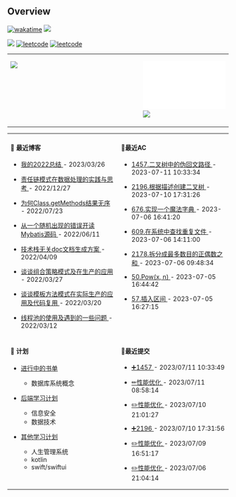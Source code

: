 
## Overview

[![wakatime](https://wakatime.com/badge/user/78591c59-95d5-4479-b2fc-988c35f31d59.svg)](https://wakatime.com/@78591c59-95d5-4479-b2fc-988c35f31d59) ![](https://gpvc.arturio.dev/0xcaffebabe)

![](https://img.shields.io/static/v1?label=LeetCode%20CN&message=0xcaffebabe&color=success) [![leetcode](https://img.shields.io/static/v1?label=Solved&message=822%20/%203384&color=success)](https://leetcode.cn/u/0xcaffebabe/) [![leetcode](https://img.shields.io/static/v1?label=Accepted&message=83.69%&color=success)](https://leetcode.cn/u/0xcaffebabe/)

<table border="0">
  <tr border="0">

  <td valign="top" width="60%">

  ![](https://github-readme-stats.vercel.app/api/wakatime?username=0xcaffebabe&layout=compact&langs_count=12&theme=dark&range=all_time)

  </td>

  <td valign="top" width="40%">

  ![](https://raw.githubusercontent.com/0xcaffebabe/github-stats/master/generated/overview.svg)
  ![](https://github-profile-summary-cards.vercel.app/api/cards/productive-time?username=0xcaffebabe&theme=github_dark&utcOffset=8)

  </td>
  </tr>

</table>

<table>

<tr>
<td valign="top" width="50%">

#### 📖 最近博客


* <a href="https://0xcaffebabe.github.io/%E4%BA%BA%E7%94%9F/2023/03/26/%E6%88%91%E7%9A%842022%E6%80%BB%E7%BB%93.html" target="_blank"> 我的2022总结 </a> - 2023/03/26 

    
* <a href="https://0xcaffebabe.github.io/%E8%AE%BE%E8%AE%A1%E6%A8%A1%E5%BC%8F/2022/12/27/%E8%B4%A3%E4%BB%BB%E9%93%BE%E6%A8%A1%E5%BC%8F%E5%9C%A8%E6%95%B0%E6%8D%AE%E5%A4%84%E7%90%86%E7%9A%84%E5%AE%9E%E8%B7%B5%E4%B8%8E%E6%80%9D%E8%80%83.html" target="_blank"> 责任链模式在数据处理的实践与思考 </a> - 2022/12/27 

    
* <a href="https://0xcaffebabe.github.io/jvm/2022/07/23/%E4%B8%BA%E4%BD%95Class.getMethods%E7%BB%93%E6%9E%9C%E6%97%A0%E5%BA%8F.html" target="_blank"> 为何Class.getMethods结果无序 </a> - 2022/07/23 

    
* <a href="https://0xcaffebabe.github.io/java/2022/06/11/%E4%BB%8E%E4%B8%80%E4%B8%AA%E9%9A%8F%E6%9C%BA%E5%87%BA%E7%8E%B0%E7%9A%84%E9%94%99%E8%AF%AF%E5%BC%80%E8%AF%BBMybatis%E6%BA%90%E7%A0%81.html" target="_blank"> 从一个随机出现的错误开读Mybatis源码 </a> - 2022/06/11 

    
* <a href="https://0xcaffebabe.github.io/%E6%97%A5%E5%B8%B8/2022/04/09/%E6%8A%80%E6%9C%AF%E6%A0%88%E6%97%A0%E5%85%B3doc%E6%96%87%E6%A1%A3%E7%94%9F%E6%88%90%E6%96%B9%E6%A1%88.html" target="_blank"> 技术栈无关doc文档生成方案 </a> - 2022/04/09 

    
* <a href="https://0xcaffebabe.github.io/%E8%AE%BE%E8%AE%A1%E6%A8%A1%E5%BC%8F/2022/03/27/%E8%B0%88%E8%B0%88%E7%BB%84%E5%90%88%E7%AD%96%E7%95%A5%E6%A8%A1%E5%BC%8F%E5%8F%8A%E5%9C%A8%E7%94%9F%E4%BA%A7%E7%9A%84%E5%BA%94%E7%94%A8.html" target="_blank"> 谈谈组合策略模式及在生产的应用 </a> - 2022/03/27 

    
* <a href="https://0xcaffebabe.github.io/%E8%AE%BE%E8%AE%A1%E6%A8%A1%E5%BC%8F/2022/03/20/%E8%B0%88%E8%B0%88%E6%A8%A1%E6%9D%BF%E6%96%B9%E6%B3%95%E6%A8%A1%E5%BC%8F%E5%9C%A8%E5%AE%9E%E9%99%85%E7%94%9F%E4%BA%A7%E7%9A%84%E5%BA%94%E7%94%A8%E5%8F%8A%E4%BB%A3%E7%A0%81%E5%A4%8D%E7%94%A8.html" target="_blank"> 谈谈模板方法模式在实际生产的应用及代码复用 </a> - 2022/03/20 

    
* <a href="https://0xcaffebabe.github.io/java/2022/03/12/%E7%BA%BF%E7%A8%8B%E6%B1%A0%E7%9A%84%E4%BD%BF%E7%94%A8%E5%8F%8A%E9%81%87%E5%88%B0%E7%9A%84%E4%B8%80%E4%BA%9B%E9%97%AE%E9%A2%98.html" target="_blank"> 线程池的使用及遇到的一些问题 </a> - 2022/03/12 

        

</td>

<td valign="top" width="50%">

#### 🔋最近AC


  * <a href="https://leetcode.cn/submissions/detail/445963764" target="_blank"> 1457.二叉树中的伪回文路径 </a> - 2023-07-11 10:33:34 

    
  * <a href="https://leetcode.cn/submissions/detail/445796854" target="_blank"> 2196.根据描述创建二叉树 </a> - 2023-07-10 17:31:26 

    
  * <a href="https://leetcode.cn/submissions/detail/444762229" target="_blank"> 676.实现一个魔法字典 </a> - 2023-07-06 16:41:20 

    
  * <a href="https://leetcode.cn/submissions/detail/444697004" target="_blank"> 609.在系统中查找重复文件 </a> - 2023-07-06 14:11:00 

    
  * <a href="https://leetcode.cn/submissions/detail/444617888" target="_blank"> 2178.拆分成最多数目的正偶数之和 </a> - 2023-07-06 09:48:34 

    
  * <a href="https://leetcode.cn/submissions/detail/444469310" target="_blank"> 50.Pow(x, n) </a> - 2023-07-05 16:44:42 

    
  * <a href="https://leetcode.cn/submissions/detail/444462383" target="_blank"> 57.插入区间 </a> - 2023-07-05 16:27:15 

    

</td>

</tr>

<tr>

<td valign="top" width="50%">

#### 📝 计划

- [进行中的书单](https://github.com/users/0xcaffebabe/projects/4)
  - 数据库系统概念


- [后端学习计划](https://github.com/users/0xcaffebabe/projects/1)
  - 信息安全
  - 数据技术


- [其他学习计划](https://github.com/users/0xcaffebabe/projects/3)
  - 人生管理系统
  - kotlin
  - swift/swiftui


<td>

#### 🌴最近提交


  * <a href="https://github.com/0xcaffebabe/leetcode/commit/d1175448ff9b8c2de5ec1d2da94ea99d101d84ca" target="_blank"> ➕1457 </a> - 2023/07/11 10:33:49 

    
  * <a href="https://github.com/0xcaffebabe/note/commit/9206abcb6edfcd0e6772f131a7cb0b0869b8efce" target="_blank"> ✏性能优化 </a> - 2023/07/11 08:58:14 

    
  * <a href="https://github.com/0xcaffebabe/note/commit/75093ab84bd15872f776b4ca19bc1241034c74a0" target="_blank"> ✏️性能优化 </a> - 2023/07/10 21:01:27 

    
  * <a href="https://github.com/0xcaffebabe/leetcode/commit/c78231e0b337ffecf118c7e284aff403a3bd46ae" target="_blank"> ➕2196 </a> - 2023/07/10 17:31:56 

    
  * <a href="https://github.com/0xcaffebabe/note/commit/87ed149335b2d7690e401fbefbda8cb298681982" target="_blank"> ✏️性能优化 </a> - 2023/07/09 16:51:17 

    
  * <a href="https://github.com/0xcaffebabe/note/commit/e5787264bd048339e7db1f8ad55ba6b4ee93a6b5" target="_blank"> ✏️性能优化 </a> - 2023/07/06 21:04:14 

    

</td>

</tr>

</table>

